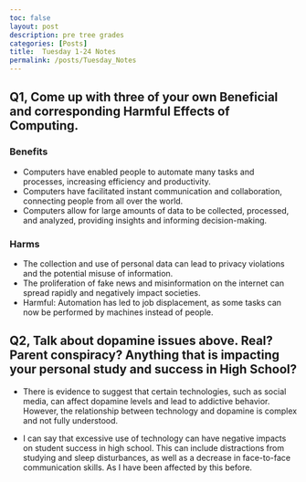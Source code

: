 ```yaml
---
toc: false
layout: post
description: pre tree grades
categories: [Posts]
title:  Tuesday 1-24 Notes
permalink: /posts/Tuesday_Notes
---
```


## Q1, Come up with three of your own Beneficial and corresponding Harmful Effects of Computing.

### Benefits

- Computers have enabled people to automate many tasks and processes, increasing efficiency and productivity.
- Computers have facilitated instant communication and collaboration, connecting people from all over the world.
- Computers allow for large amounts of data to be collected, processed, and analyzed, providing insights and informing decision-making.

### Harms

-  The collection and use of personal data can lead to privacy violations and the potential misuse of information.
-  The proliferation of fake news and misinformation on the internet can spread rapidly and negatively impact societies.
- Harmful: Automation has led to job displacement, as some tasks can now be performed by machines instead of people.

## Q2, Talk about dopamine issues above. Real? Parent conspiracy? Anything that is impacting your personal study and success in High School?

-  There is evidence to suggest that certain technologies, such as social media, can affect dopamine levels and lead to addictive behavior. However, the relationship between technology and dopamine is complex and not fully understood.

- I can say that excessive use of technology can have negative impacts on student success in high school. This can include distractions from studying and sleep disturbances, as well as a decrease in face-to-face communication skills. As I have been affected by this before.



